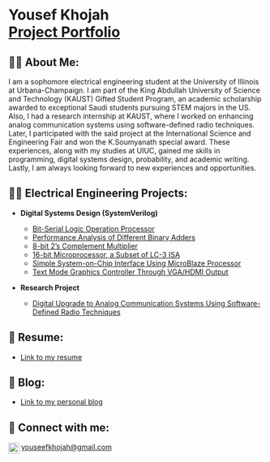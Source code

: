 <h1> Yousef Khojah <br/><a href="https://github.com/YousefSK">Project Portfolio</a>

<h2>🙋‍♂️ About Me:</h2>
I am a sophomore electrical engineering student at the University of Illinois at Urbana-Champaign. I am part of the King Abdullah University of Science and Technology (KAUST) Gifted Student Program, an academic scholarship awarded to exceptional Saudi students pursuing STEM majors in the US. Also, I had a research internship at KAUST, where I worked on enhancing analog communication systems using software-defined radio techniques. Later, I participated with the said project at the International Science and Engineering Fair and won the K.Soumyanath special award. These experiences, along with my studies at UIUC, gained me skills in programming, digital systems design, probability, and academic writing. Lastly, I am always looking forward to new experiences and opportunities.


<h2>👨‍💻 Electrical Engineering Projects:</h2>

- <b> Digital Systems Design (SystemVerilog)</b>
  - [Bit-Serial Logic Operation Processor](https://github.com/YousefSK/Bit-Serial-Logic-Operation-Processor.git)
  - [Performance Analysis of Different Binary Adders](https://github.com/YousefSK/Performance-Analysis-of-Different-Binary-Adders.git)
  - [8-bit 2’s Complement Multiplier](https://github.com/YousefSK/8-bit-2-s-Complement-Multiplier.git)
  - [16-bit Microprocessor, a Subset of LC-3 ISA](https://github.com/YousefSK/16-bit-Microprocessor-a-Subset-of-LC-3-ISA.git)
  - [Simple System-on-Chip Interface Using MicroBlaze Processor](https://github.com/YousefSK/Simple-System-on-Chip-Interface-Using-MicroBlaze-Processor.git)
  - [Text Mode Graphics Controller Through VGA/HDMI Output](https://github.com/YousefSK/Text-Mode-Graphics-Controller-Through-VGA-HDMI-Output.git)



  
- <b> Research Project </b>
  - [Digital Upgrade to Analog Communication Systems Using Software-Defined Radio Techniques](https://partner.projectboard.world/isef/project/ebed019---digital-upgrade-of-communication-system-using-sdr)



<h2>📜 Resume:</h2>

- [Link to my resume](https://github.com/YousefSK/Resume) 


<h2>📝 Blog:</h2>

- [Link to my personal blog](https://github.com/YousefSK/Blog.git) 


<h2> 🤳 Connect with me:</h2>

[<img align="left" alt="yousef-khojah-567456228 | LinkedIn" width="22px" src="https://cdn.jsdelivr.net/npm/simple-icons@v3/icons/linkedin.svg" />][linkedin]


[linkedin]: https://linkedin.com/in/yousef-khojah-567456228
youseefkhojah@gmail.com
